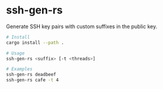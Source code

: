 # ssh-gen-rs

Generate SSH key pairs with custom suffixes in the public key.

```bash
# Install
cargo install --path .

# Usage
ssh-gen-rs <suffix> [-t <threads>]

# Examples
ssh-gen-rs deadbeef
ssh-gen-rs cafe -t 4
```
